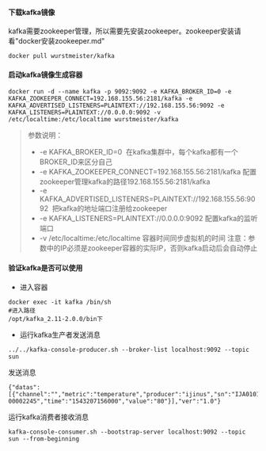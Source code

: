 #### 下载kafka镜像
kafka需要zookeeper管理，所以需要先安装zookeeper。zookeeper安装请看"docker安装zookeeper.md"
```
docker pull wurstmeister/kafka
```
#### 启动kafka镜像生成容器
```
docker run -d --name kafka -p 9092:9092 -e KAFKA_BROKER_ID=0 -e KAFKA_ZOOKEEPER_CONNECT=192.168.155.56:2181/kafka -e KAFKA_ADVERTISED_LISTENERS=PLAINTEXT://192.168.155.56:9092 -e KAFKA_LISTENERS=PLAINTEXT://0.0.0.0:9092 -v /etc/localtime:/etc/localtime wurstmeister/kafka
```
> 参数说明：
>+ -e KAFKA_BROKER_ID=0  在kafka集群中，每个kafka都有一个BROKER_ID来区分自己
>+ -e KAFKA_ZOOKEEPER_CONNECT=192.168.155.56:2181/kafka 配置zookeeper管理kafka的路径192.168.155.56:2181/kafka
>+ -e KAFKA_ADVERTISED_LISTENERS=PLAINTEXT://192.168.155.56:9092  把kafka的地址端口注册给zookeeper
>+ -e KAFKA_LISTENERS=PLAINTEXT://0.0.0.0:9092 配置kafka的监听端口
>+ -v /etc/localtime:/etc/localtime 容器时间同步虚拟机的时间
> 注意：参数中的IP必须是zookeeper容器的实际IP，否则kafka启动后会自动停止

#### 验证kafka是否可以使用
+ 进入容器
```
docker exec -it kafka /bin/sh
#进入路径
/opt/kafka_2.11-2.0.0/bin下
```
+ 运行kafka生产者发送消息
```
../../kafka-console-producer.sh --broker-list localhost:9092 --topic sun
```
发送消息
```
{"datas":[{"channel":"","metric":"temperature","producer":"ijinus","sn":"IJA0101-00002245","time":"1543207156000","value":"80"}],"ver":"1.0"}
```
运行kafka消费者接收消息
```
kafka-console-consumer.sh --bootstrap-server localhost:9092 --topic sun --from-beginning
```
